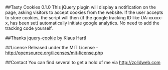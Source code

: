 ##Tasty Cookies 0.1.0
This jQuery plugin will display a notification on the page, asking visitors to accept cookies from the website.
If the user accepts to store cookies, the script will then (if the google tracking ID like UA-xxxxx-x, has been set) automatically initiate google analytics. No need to add the tracking code yourself.

##Thanks
[jquery-cookie](https://github.com/carhartl/jquery-cookie) by Klaus Hartl

##License
Released under the MIT License - http://opensource.org/licenses/mit-license.php

##Contact
You can find several to get a hold of me via http://zolidweb.com